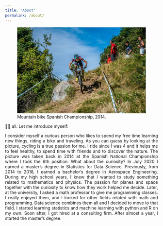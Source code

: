```yaml
---
title: "About"
permalink: /about/
---
```


<figure>
  <img src="/images/cto_mtb.jpg" alt="This is a placeholder image">
  <figcaption>Mountain bike Spanish Championship, 2014.</figcaption>
</figure>

<div style="text-align: justify">

🙋‍♂ all. Let me introduce myself:


I consider myself a curious person who likes to spend my free time learning new things, riding a bike and traveling. As you can guess by looking at the picture, cycling is a true passion for me. I ride since I was 4 and it helps me to feel healthy, to spend time with friends and to discover the nature. The picture was taken back in 2014 at the Spanish National Championship where I took the 9th position. What about the curiosity? In July 2020 I earned a master’s degree in Statistics for Data Science. Previously, from 2014 to 2018, I earned a bachelor’s degree in Aerospace Engineering. During my high school years, I knew that I wanted to study something related to mathematics and physics. The passion for planes and space together with the curiosity to know how they work helped me decide. Later, at the university, I asked a math professor to give me programming classes. I really enjoyed them, and I looked for other fields related with math and programming. Data science combines them all and I decided to move to that field. I started learning statistics and machine learning with python and R on my own. Soon after, I got hired at a consulting firm. After almost a year, I started the master’s degree.

</div>
